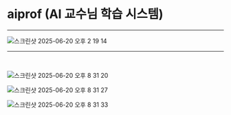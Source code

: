 
# aiprof (AI 교수님 학습 시스템)

<hr>

![스크린샷 2025-06-20 오후 2 19 14](https://github.com/user-attachments/assets/c8a4de86-600e-4ab0-97c9-4ab83877afae)

<hr>

<br>



![스크린샷 2025-06-20 오후 8 31 20](https://github.com/user-attachments/assets/37d4991b-7e79-49b9-b60f-3c1941f7ff25)

![스크린샷 2025-06-20 오후 8 31 27](https://github.com/user-attachments/assets/ace8d02f-408a-469a-8a28-337bfb5b033f)

![스크린샷 2025-06-20 오후 8 31 33](https://github.com/user-attachments/assets/6562c754-5131-4b1e-b768-9dda8367dbfc)


